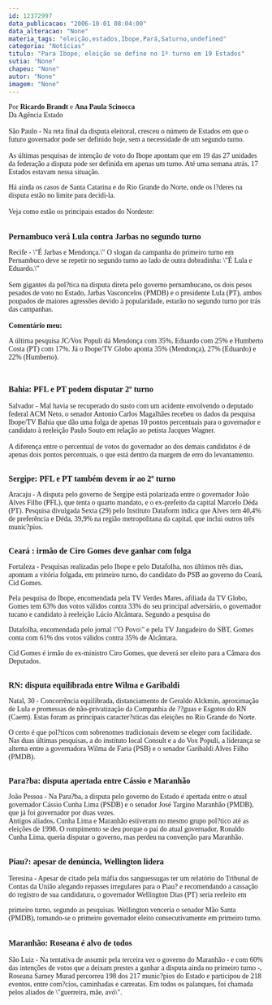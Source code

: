 ```yaml
---
id: 12372997
data_publicacao: "2006-10-01 08:04:00"
data_alteracao: "None"
materia_tags: "eleição,estados,Ibope,Pará,Saturno,undefined"
categoria: "Notícias"
titulo: "Para Ibope, eleição se define no 1º turno em 19 Estados"
sutia: "None"
chapeu: "None"
autor: "None"
imagem: "None"
---
```

<p><P><FONT face=Verdana>Por <STRONG>Ricardo Brandt</STRONG> e <STRONG>Ana Paula Scinocca</STRONG><BR>Da Agência Estado<BR><BR>São Paulo - Na reta final da disputa eleitoral, cresceu o número de Estados em que o futuro governador pode ser definido hoje, sem a necessidade de um segundo turno.<BR><BR>As últimas pesquisas de intenção de voto do Ibope apontam que em 19 das 27 unidades da federação a disputa pode ser definida em apenas um turno. Até uma semana atrás, 17 Estados estavam nessa situação.</FONT></P></p>
<p><P><FONT face=Verdana>Há ainda os casos de Santa Catarina e do Rio Grande do Norte, onde os l?deres na disputa estão no limite para decidi-la. <BR><BR>Veja como estão os principais estados do Nordeste:</FONT></P></p>
<p><P><FONT face=Verdana size=3><STRONG><BR>Pernambuco verá Lula contra Jarbas no segundo turno</STRONG></FONT></P></p>
<p><P><FONT face=Verdana>Recife - \"É Jarbas e Mendonça.\" O slogan da campanha do primeiro turno em Pernambuco deve se repetir no segundo turno ao lado de outra dobradinha: \"É Lula e Eduardo.\" <BR><BR>Sem gigantes da pol?tica na disputa direta pelo governo pernambucano, os dois pesos pesados de voto no Estado, Jarbas Vasconcelos (PMDB) e o presidente Lula (PT), ambos poupados de maiores agressões devido à popularidade, estarão no segundo turno por trás das campanhas.<BR><BR><STRONG>Comentário meu: </STRONG></FONT></P></p>
<p><P><FONT face=Verdana>A última pesquisa JC/Vox Populi dá Mendonça com 35%, Eduardo com 25% e Humberto Costa (PT) com 17%. Já o Ibope/TV Globo aponta 35% (Mendonça), 27% (Eduardo) e 22% (Humberto).<BR><BR><BR></FONT></P></p>
<p><P><FONT face=Verdana><STRONG><FONT size=3>Bahia: PFL e PT podem disputar 2º turno<BR></FONT></STRONG><BR>Salvador - Mal havia se recuperado do susto com um acidente envolvendo o deputado federal ACM Neto, o senador Antonio Carlos Magalhães recebeu os dados da pesquisa Ibope/TV Bahia que dão uma folga de apenas 10 pontos percentuais para o governador e candidato à reeleição Paulo Souto em relação ao petista Jacques Wagner. <BR><BR>A diferença entre o percentual de votos do governador ao dos demais candidatos é de apenas dois pontos percentuais, o que está dentro da margem de erro do levantamento.</FONT></P></p>
<p><P><FONT face=Verdana><BR><STRONG><FONT size=3>Sergipe: PFL e PT também devem ir ao 2º turno</FONT></STRONG></FONT></P></p>
<p><P><FONT face=Verdana>Aracaju - A disputa pelo governo de Sergipe está polarizada entre o governador João Alves Filho (PFL), que tenta o quarto mandato, e o ex-prefeito da capital Marcelo Déda (PT). Pesquisa divulgada Sexta (29) pelo Instituto Dataform indica que Alves tem 40,4% de preferência e Déda, 39,9% na região metropolitana da capital, que inclui outros três munic?pios.</FONT></P></p>
<p><P><FONT face=Verdana><BR><STRONG><FONT size=3>Ceará : irmão de Ciro Gomes deve ganhar com folga</FONT></STRONG></FONT></P></p>
<p><P><FONT face=Verdana>Fortaleza - Pesquisas realizadas pelo Ibope e pelo Datafolha, nos últimos três dias, apontam a vitória folgada, em primeiro turno, do candidato do PSB ao governo do Ceará, Cid Gomes.</FONT></P></p>
<p><P><FONT face=Verdana>Pela pesquisa do Ibope, encomendada pela TV Verdes Mares, afiliada da TV Globo, Gomes tem 63% dos votos válidos contra 33% do seu principal adversário, o governador tucano e candidato à reeleição Lúcio Alcântara. Segundo a pesquisa do</FONT></P></p>
<p><P><FONT face=Verdana>Datafolha, encomendada pelo jornal \"O Povo\" e pela TV Jangadeiro do SBT, Gomes conta com 61% dos votos válidos contra 35% de Alcântara. </FONT></P></p>
<p><P><FONT face=Verdana>Cid Gomes é irmão do ex-ministro Ciro Gomes, que deverá ser eleito para a Câmara dos Deputados.</FONT></P></p>
<p><P><FONT face=Verdana><BR><STRONG><FONT size=3>RN: disputa equilibrada entre Wilma e Garibaldi</FONT></STRONG></FONT></P></p>
<p><P><FONT face=Verdana>Natal, 30 - Concorrência equilibrada, distanciamento de Geraldo Alckmin, aproximação de Lula e promessas de não-privatização da Companhia de ??guas e Esgotos do RN (Caern). Estas foram as principais caracter?sticas das eleições no Rio Grande do Norte.</FONT></P></p>
<p><P><FONT face=Verdana>O certo é que pol?ticos com sobrenomes tradicionais devem se eleger com facilidade. Nas duas últimas pesquisas, a do instituto local Consult e a do Vox Populi, a liderança se alterna entre a governadora Wilma de Faria (PSB) e o senador Garibaldi Alves Filho (PMDB).</FONT></P></p>
<p><P><FONT face=Verdana><BR><STRONG><FONT size=3>Para?ba: disputa apertada entre Cássio e Maranhão</FONT></STRONG></FONT></P></p>
<p><P><FONT face=Verdana>João Pessoa - Na Para?ba, a disputa pelo governo do Estado é apertada entre o atual governador Cássio Cunha Lima (PSDB) e o senador José Targino Maranhão (PMDB), que já foi governador por duas vezes. <BR>Antigos aliados, Cunha Lima e Maranhão estiveram no mesmo grupo pol?tico até as eleições de 1998. O rompimento se deu porque o pai do atual governador, Ronaldo Cunha Lima, queria disputar o governo, mas perdeu na convenção para Maranhão. </FONT></P></p>
<p><P><BR><FONT face=Verdana><STRONG><FONT size=3>Piau?: apesar de denúncia, Wellington lidera</FONT> <BR></STRONG><BR>Teresina - Apesar de citado pela máfia dos sanguessugas ter um relatório do Tribunal de Contas da União alegando repasses irregulares para o Piau? e recomendando a cassação do registro de sua candidatura, o governador Wellington Dias (PT) seria reeleito em</p>
<p> primeiro turno, segundo as pesquisas. Wellington venceria o senador Mão Santa (PMDB), tornando-se o primeiro governador eleito consecutivamente em primeiro turno.<BR><BR><BR><STRONG><FONT size=3>Maranhão: Roseana é alvo de todos</FONT><BR></STRONG><BR>São Luiz - Na tentativa de assumir pela terceira vez o governo do Maranhão - e com 60% das intenções de votos que a deixam prestes a ganhar a disputa ainda no primeiro turno -, Roseana Sarney Murad percorreu 198 dos 217 munic?pios do Estado e participou de 218 eventos, entre com?cios, caminhadas e carreatas. Em todos os palanques, foi chamada pelos aliados de \"guerreira, mãe, avó\". </FONT></P> </p>
